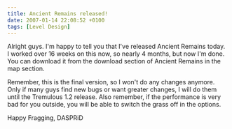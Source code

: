 ```yaml
---
title: Ancient Remains released!
date: 2007-01-14 22:08:52 +0100
tags: [Level Design]
---
```


Alright guys. I'm happy to tell you that I've released Ancient Remains today. I worked over 16 weeks on this now, so nearly 4 months, but now I'm done. You can download it from the download section of Ancient Remains in the map section.

Remember, this is the final version, so I won't do any changes anymore. Only if many guys find new bugs or want greater changes, I will do them until the Tremulous 1.2 release. Also remember, if the performance is very bad for you outside, you will be able to switch the grass off in the options.

Happy Fragging,
DASPRiD